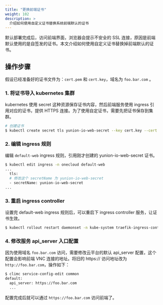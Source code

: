 ```yaml
---
title: "更换前端证书"
weight: 102
description: >
  介绍如何使用自定义证书替换系统前端默认的证书
---
```


默认部署完成后，访问前端界面，浏览器会提示不安全的 SSL 连接，原因是前端默认使用的是自签发的证书。本文介绍如何使用自定义证书替换掉前端默认的证书。

## 操作步骤

假设已经准备好的证书文件为：`cert.pem` 和 `cert.key`，域名为 `foo.bar.com` 。

### 1. 将证书导入 kubernetes 集群

kubernetes 使用 secret 这种资源保存证书内容，然后前端服务使用 ingress 引用对应的证书，提供 HTTPS 连接。为了使用自定证书，需要先把证书保存到集群。

```bash
# 创建证书
$ kubectl create secret tls yunion-io-web-secret --key cert.key --cert cert.pem -n onecloud
```

### 2. 编辑 ingress 规则

编辑 `default-web` ingress 规则，引用刚才创建的 yunion-io-web-secret 证书。

```bash
$ kubectl edit ingress -n onecloud default-web
...
  tls:
  # 修改这个 secretName 为 yunion-io-web-secret
  - secretName: yunion-io-web-secret
...
```

### 3. 重启 ingress controller

设置完 default-web ingress 规则后，可以重启下 ingress controller 服务，让证书生效。

```bash
$ kubectl rollout restart daemonset -n kube-system traefik-ingress-controller
```

### 4. 修改服务 api_server 入口配置

因为使用域名 `foo.bar.com` 访问，需要修改云平台的默认 api_server 配置，这个配置会影响前端 VNC 连接的地址。将旧的 https://<ip> 访问地址改为 `http://foo.bar.com`，操作如下：

```bash
$ climc service-config-edit common
default:
  api_server: https://foo.bar.com
  ...
```

配置完成后就可以通过 `https://foo.bar.com` 访问前端了。
